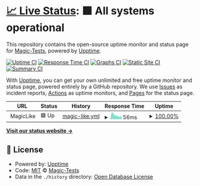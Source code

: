 # [📈 Live Status](https://Magic-Tests.github.io/upptime-test): <!--live status--> **🟩 All systems operational**

This repository contains the open-source uptime monitor and status page for [Magic-Tests](https://Magic-Tests.github.io/upptime-test), powered by [Upptime](https://github.com/upptime/upptime).

[![Uptime CI](https://github.com/Magic-Tests/upptime-test/workflows/Uptime%20CI/badge.svg)](https://github.com/Magic-Tests/upptime-test/actions?query=workflow%3A%22Uptime+CI%22)
[![Response Time CI](https://github.com/Magic-Tests/upptime-test/workflows/Response%20Time%20CI/badge.svg)](https://github.com/Magic-Tests/upptime-test/actions?query=workflow%3A%22Response+Time+CI%22)
[![Graphs CI](https://github.com/Magic-Tests/upptime-test/workflows/Graphs%20CI/badge.svg)](https://github.com/Magic-Tests/upptime-test/actions?query=workflow%3A%22Graphs+CI%22)
[![Static Site CI](https://github.com/Magic-Tests/upptime-test/workflows/Static%20Site%20CI/badge.svg)](https://github.com/Magic-Tests/upptime-test/actions?query=workflow%3A%22Static+Site+CI%22)
[![Summary CI](https://github.com/Magic-Tests/upptime-test/workflows/Summary%20CI/badge.svg)](https://github.com/Magic-Tests/upptime-test/actions?query=workflow%3A%22Summary+CI%22)

With [Upptime](https://upptime.js.org), you can get your own unlimited and free uptime monitor and status page, powered entirely by a GitHub repository. We use [Issues](https://github.com/Magic-Tests/upptime-test/issues) as incident reports, [Actions](https://github.com/Magic-Tests/upptime-test/actions) as uptime monitors, and [Pages](https://Magic-Tests.github.io/upptime-test) for the status page.

<!--start: status pages-->
<!-- This summary is generated by Upptime (https://github.com/upptime/upptime) -->
<!-- Do not edit this manually, your changes will be overwritten -->
<!-- prettier-ignore -->
| URL | Status | History | Response Time | Uptime |
| --- | ------ | ------- | ------------- | ------ |
| <img alt="" src="https://favicons.githubusercontent.com/null" height="13"> MagicLike | 🟩 Up | [magic-like.yml](https://github.com/Magic-Tests/upptime-test/commits/HEAD/history/magic-like.yml) | <details><summary><img alt="Response time graph" src="./graphs/magic-like/response-time-week.png" height="20"> 56ms</summary><br><a href="https://Magic-Tests.github.io/upptime-test/history/magic-like"><img alt="Response time 85" src="https://img.shields.io/endpoint?url=https%3A%2F%2Fraw.githubusercontent.com%2FMagic-Tests%2Fupptime-test%2FHEAD%2Fapi%2Fmagic-like%2Fresponse-time.json"></a><br><a href="https://Magic-Tests.github.io/upptime-test/history/magic-like"><img alt="24-hour response time 56" src="https://img.shields.io/endpoint?url=https%3A%2F%2Fraw.githubusercontent.com%2FMagic-Tests%2Fupptime-test%2FHEAD%2Fapi%2Fmagic-like%2Fresponse-time-day.json"></a><br><a href="https://Magic-Tests.github.io/upptime-test/history/magic-like"><img alt="7-day response time 56" src="https://img.shields.io/endpoint?url=https%3A%2F%2Fraw.githubusercontent.com%2FMagic-Tests%2Fupptime-test%2FHEAD%2Fapi%2Fmagic-like%2Fresponse-time-week.json"></a><br><a href="https://Magic-Tests.github.io/upptime-test/history/magic-like"><img alt="30-day response time 78" src="https://img.shields.io/endpoint?url=https%3A%2F%2Fraw.githubusercontent.com%2FMagic-Tests%2Fupptime-test%2FHEAD%2Fapi%2Fmagic-like%2Fresponse-time-month.json"></a><br><a href="https://Magic-Tests.github.io/upptime-test/history/magic-like"><img alt="1-year response time 85" src="https://img.shields.io/endpoint?url=https%3A%2F%2Fraw.githubusercontent.com%2FMagic-Tests%2Fupptime-test%2FHEAD%2Fapi%2Fmagic-like%2Fresponse-time-year.json"></a></details> | <details><summary><a href="https://Magic-Tests.github.io/upptime-test/history/magic-like">100.00%</a></summary><a href="https://Magic-Tests.github.io/upptime-test/history/magic-like"><img alt="All-time uptime 100.00%" src="https://img.shields.io/endpoint?url=https%3A%2F%2Fraw.githubusercontent.com%2FMagic-Tests%2Fupptime-test%2FHEAD%2Fapi%2Fmagic-like%2Fuptime.json"></a><br><a href="https://Magic-Tests.github.io/upptime-test/history/magic-like"><img alt="24-hour uptime 100.00%" src="https://img.shields.io/endpoint?url=https%3A%2F%2Fraw.githubusercontent.com%2FMagic-Tests%2Fupptime-test%2FHEAD%2Fapi%2Fmagic-like%2Fuptime-day.json"></a><br><a href="https://Magic-Tests.github.io/upptime-test/history/magic-like"><img alt="7-day uptime 100.00%" src="https://img.shields.io/endpoint?url=https%3A%2F%2Fraw.githubusercontent.com%2FMagic-Tests%2Fupptime-test%2FHEAD%2Fapi%2Fmagic-like%2Fuptime-week.json"></a><br><a href="https://Magic-Tests.github.io/upptime-test/history/magic-like"><img alt="30-day uptime 100.00%" src="https://img.shields.io/endpoint?url=https%3A%2F%2Fraw.githubusercontent.com%2FMagic-Tests%2Fupptime-test%2FHEAD%2Fapi%2Fmagic-like%2Fuptime-month.json"></a><br><a href="https://Magic-Tests.github.io/upptime-test/history/magic-like"><img alt="1-year uptime 100.00%" src="https://img.shields.io/endpoint?url=https%3A%2F%2Fraw.githubusercontent.com%2FMagic-Tests%2Fupptime-test%2FHEAD%2Fapi%2Fmagic-like%2Fuptime-year.json"></a></details>

<!--end: status pages-->

[**Visit our status website →**](https://Magic-Tests.github.io/upptime-test)

## 📄 License

- Powered by: [Upptime](https://github.com/upptime/upptime)
- Code: [MIT](./LICENSE) © [Magic-Tests](https://Magic-Tests.github.io/upptime-test)
- Data in the `./history` directory: [Open Database License](https://opendatacommons.org/licenses/odbl/1-0/)
